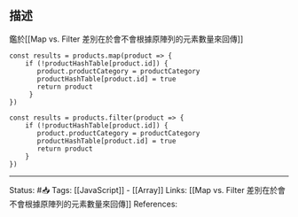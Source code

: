 
## 描述
鑑於[[Map vs. Filter 差別在於會不會根據原陣列的元素數量來回傳]]



```
const results = products.map(product => {
    if (!productHashTable[product.id]) {
       product.productCategory = productCategory
       productHashTable[product.id] = true
       return product
     }
})
```
  

```
const results = products.filter(product => {
    if (!productHashTable[product.id]) {
       product.productCategory = productCategory
       productHashTable[product.id] = true
	   return product
    }
})
```



---
Status: #📥 
Tags:
[[JavaScript]] - [[Array]]
Links:
[[Map vs. Filter 差別在於會不會根據原陣列的元素數量來回傳]]
References:
